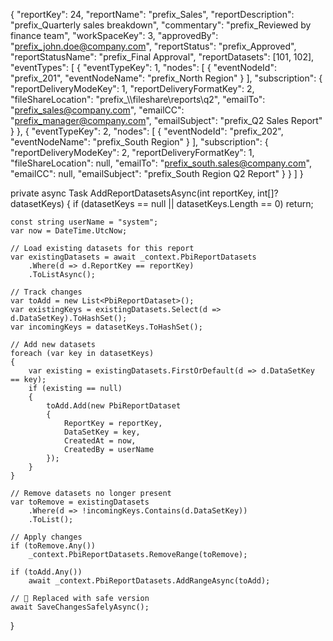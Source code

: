 {
  "reportKey": 24,
  "reportName": "prefix_Sales",
  "reportDescription": "prefix_Quarterly sales breakdown",
  "commentary": "prefix_Reviewed by finance team",
  "workSpaceKey": 3,
  "approvedBy": "prefix_john.doe@company.com",
  "reportStatus": "prefix_Approved",
  "reportStatusName": "prefix_Final Approval",
  "reportDatasets": [101, 102],
  "eventTypes": [
    {
      "eventTypeKey": 1,
      "nodes": [
        {
          "eventNodeId": "prefix_201",
          "eventNodeName": "prefix_North Region"
        }
      ],
      "subscription": {
        "reportDeliveryModeKey": 1,
        "reportDeliveryFormatKey": 2,
        "fileShareLocation": "prefix_\\\\fileshare\\reports\\q2",
        "emailTo": "prefix_sales@company.com",
        "emailCC": "prefix_manager@company.com",
        "emailSubject": "prefix_Q2 Sales Report"
      }
    },
    {
      "eventTypeKey": 2,
      "nodes": [
        {
          "eventNodeId": "prefix_202",
          "eventNodeName": "prefix_South Region"
        }
      ],
      "subscription": {
        "reportDeliveryModeKey": 2,
        "reportDeliveryFormatKey": 1,
        "fileShareLocation": null,
        "emailTo": "prefix_south.sales@company.com",
        "emailCC": null,
        "emailSubject": "prefix_South Region Q2 Report"
      }
    }
  ]
}




private async Task AddReportDatasetsAsync(int reportKey, int[]? datasetKeys)
{
    if (datasetKeys == null || datasetKeys.Length == 0)
        return;

    const string userName = "system";
    var now = DateTime.UtcNow;

    // Load existing datasets for this report
    var existingDatasets = await _context.PbiReportDatasets
        .Where(d => d.ReportKey == reportKey)
        .ToListAsync();

    // Track changes
    var toAdd = new List<PbiReportDataset>();
    var existingKeys = existingDatasets.Select(d => d.DataSetKey).ToHashSet();
    var incomingKeys = datasetKeys.ToHashSet();

    // Add new datasets
    foreach (var key in datasetKeys)
    {
        var existing = existingDatasets.FirstOrDefault(d => d.DataSetKey == key);
        if (existing == null)
        {
            toAdd.Add(new PbiReportDataset
            {
                ReportKey = reportKey,
                DataSetKey = key,
                CreatedAt = now,
                CreatedBy = userName
            });
        }
    }

    // Remove datasets no longer present
    var toRemove = existingDatasets
        .Where(d => !incomingKeys.Contains(d.DataSetKey))
        .ToList();

    // Apply changes
    if (toRemove.Any())
        _context.PbiReportDatasets.RemoveRange(toRemove);

    if (toAdd.Any())
        await _context.PbiReportDatasets.AddRangeAsync(toAdd);

    // 🔁 Replaced with safe version
    await SaveChangesSafelyAsync();
}

